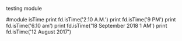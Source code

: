 testing module

#module isTime
print fd.isTime('2.10 A.M.')
print fd.isTime('9 PM')
print fd.isTime('6.10 am')
print fd.isTime('18 September 2018 1 AM')
print fd.isTime('12 August 2017')